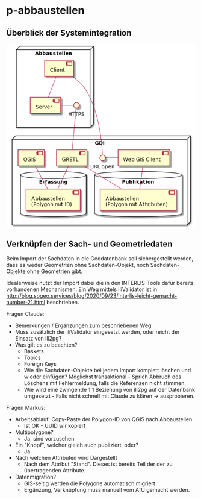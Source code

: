 # p-abbaustellen

## Überblick der Systemintegration

![Integrationsdiagramm](integration.png)

## Verknüpfen der Sach- und Geometriedaten 

Beim Import der Sachdaten in die Geodatenbank soll sichergestellt werden, dass es weder Geometrien ohne Sachdaten-Objekt, noch Sachdaten-Objekte ohne Geometrien gibt.

Idealerweise nutzt der Import dabei die in den INTERLIS-Tools dafür bereits vorhandenen Mechanismen. Ein Weg mittels IliValidator ist in <http://blog.sogeo.services/blog/2020/09/23/interlis-leicht-gemacht-number-21.html> beschrieben.

Fragen Claude:

* Bemerkungen / Ergänzungen zum beschriebenen Weg
* Muss zusätzlich der IliValidator eingesetzt werden, oder reicht der Einsatz von ili2pg?
* Was gilt es zu beachten?
    * Baskets
    * Topics
    * Foreign Keys
    * Wie die Sachdaten-Objekte bei jedem Import komplett löschen und wieder einfügen? Möglichst transaktional - Sprich Abbruch des Löschens mit Fehlermeldung, falls die Referenzen nicht stimmen.
    * Wie wird eine zwingende 1:1 Beziehung von ili2pg auf der Datenbank umgesetzt - Falls nicht schnell mit Claude zu klären -> ausprobieren.


Fragen Markus:

* Arbeitsablauf: Copy-Paste der Polygon-ID von QGIS nach Abbaustellen
    * Ist OK - UUID wir kopiert
* Multipolygone?
    * Ja, sind vorzusehen
* Ein "Knopf", welcher gleich auch publiziert, oder?
    * Ja
* Nach welchen Attributen wird Dargestellt
    * Nach dem Attribut "Stand". Dieses ist bereits Teil der der zu übertragenden Attribute.
* Datenmigration?
    * GIS-seitig werden die Polygone automatisch migriert
    * Ergänzung, Verknüpfung muss manuell vom AfU gemacht werden.

